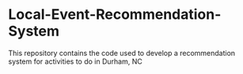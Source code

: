 # Local-Event-Recommendation-System
This repository contains the code used to develop a recommendation system for activities to do in Durham, NC
